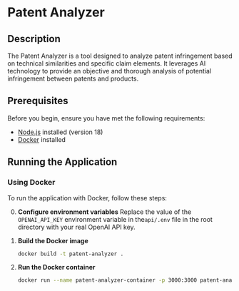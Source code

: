 # Patent Analyzer

## Description

The Patent Analyzer is a tool designed to analyze patent infringement based on technical similarities and specific claim elements. It leverages AI technology to provide an objective and thorough analysis of potential infringement between patents and products.

## Prerequisites

Before you begin, ensure you have met the following requirements:

- [Node.js](https://nodejs.org/) installed (version 18)
- [Docker](https://www.docker.com/) installed

## Running the Application

### Using Docker

To run the application with Docker, follow these steps:

0. **Configure environment variables**
   Replace the value of the `OPENAI_API_KEY` environment variable in the`api/.env` file in the root directory with your real OpenAI API key.

1. **Build the Docker image**

   ```bash
   docker build -t patent-analyzer .
   ```

2. **Run the Docker container**
   ```bash
   docker run --name patent-analyzer-container -p 3000:3000 patent-analyzer
   ```
